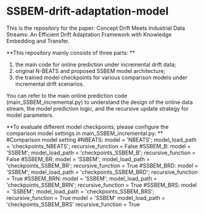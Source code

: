 # SSBEM-drift-adaptation-model
This is the repository for the paper: Concept Drift Meets Industrial Data Streams: An Efficient Drift Adaptation Framework with Knowledge Embedding and Transfer.

**This repository mainly consists of three parts:
**
1) the main code for online prediction under incremental drift data;
2) original N-BEATS and proposed SSBEM model architecture;
3) the trained model checkpoints for various comparison models under incremental drift scenarios.

You can refer to the main online prediction code (main_SSBEM_incremental.py) to understand the design of the online data stream, the model prediction logic, and the recursive update strategy for model parameters.

**To evaluate different model checkpoints, please configure the comparison model settings in main_SSBEM_incremental.py:
**
#Comparison model setting
#NBEATS: model = 'NBEATS'; model_load_path = 'checkpoints_NBEATS'; recursive_function = False
#SSBEM_B: model = 'SSBEM'; model_load_path = 'checkpoints_SSBEM_B'; recursive_function = False
#SSBEM_BR: model = 'SSBEM'; model_load_path = 'checkpoints_SSBEM_BR'; recursive_function = True
#SSBEM_BRD: model = 'SSBEM'; model_load_path = 'checkpoints_SSBEM_BRD'; recursive_function = True
#SSBEM_BRN: model = 'SSBEM'; model_load_path = 'checkpoints_SSBEM_BRN'; recursive_function = True
#SSBEM_BRS: model = 'SSBEM'; model_load_path = 'checkpoints_SSBEM_BRS'; recursive_function = True
model = 'SSBEM'
model_load_path = 'checkpoints_SSBEM_BRS'
recursive_function = True
